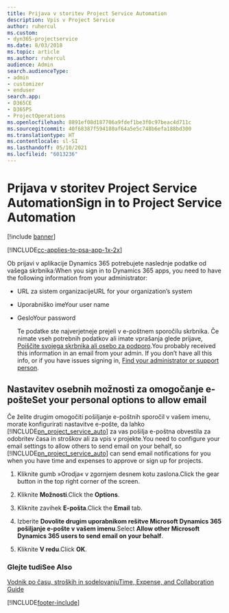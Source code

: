 ```yaml
---
title: Prijava v storitev Project Service Automation
description: Vpis v Project Service
author: ruhercul
ms.custom:
- dyn365-projectservice
ms.date: 8/03/2018
ms.topic: article
ms.author: ruhercul
audience: Admin
search.audienceType:
- admin
- customizer
- enduser
search.app:
- D365CE
- D365PS
- ProjectOperations
ms.openlocfilehash: 8891ef08d187706a9fdef1be3f0c97beac4d711c
ms.sourcegitcommit: 40f68387f594180af64a5e5c748b6efa188bd300
ms.translationtype: HT
ms.contentlocale: sl-SI
ms.lasthandoff: 05/10/2021
ms.locfileid: "6013236"
---
```

# <a name="sign-in-to-project-service-automation"></a><span data-ttu-id="3b6c7-103">Prijava v storitev Project Service Automation</span><span class="sxs-lookup"><span data-stu-id="3b6c7-103">Sign in to Project Service Automation</span></span>

[!include [banner](../includes/psa-now-project-operations.md)]

[!INCLUDE[cc-applies-to-psa-app-1x-2x](../includes/cc-applies-to-psa-app-1x-2x.md)]

<span data-ttu-id="3b6c7-104">Ob prijavi v aplikacije Dynamics 365 potrebujete naslednje podatke od vašega skrbnika:</span><span class="sxs-lookup"><span data-stu-id="3b6c7-104">When you sign in to Dynamics 365 apps, you need to have the following information from your administrator:</span></span>  
  
- <span data-ttu-id="3b6c7-105">URL za sistem organizacije</span><span class="sxs-lookup"><span data-stu-id="3b6c7-105">URL for your organization’s system</span></span>  
  
- <span data-ttu-id="3b6c7-106">Uporabniško ime</span><span class="sxs-lookup"><span data-stu-id="3b6c7-106">Your user name</span></span>  
  
- <span data-ttu-id="3b6c7-107">Geslo</span><span class="sxs-lookup"><span data-stu-id="3b6c7-107">Your password</span></span>  
  
  <span data-ttu-id="3b6c7-108">Te podatke ste najverjetneje prejeli v e-poštnem sporočilu skrbnika. Če nimate vseh potrebnih podatkov ali imate vprašanja glede prijave, [Poiščite svojega skrbnika ali osebo za podporo](/dynamics365/customerengagement/on-premises/basics/find-administrator-support).</span><span class="sxs-lookup"><span data-stu-id="3b6c7-108">You probably received this information in an email from your admin. If you don’t have all this info, or if you have issues signing in, [Find your administrator or support person](/dynamics365/customerengagement/on-premises/basics/find-administrator-support).</span></span>  
  
## <a name="set-your-personal-options-to-allow-email"></a><span data-ttu-id="3b6c7-109">Nastavitev osebnih možnosti za omogočanje e-pošte</span><span class="sxs-lookup"><span data-stu-id="3b6c7-109">Set your personal options to allow email</span></span>  
 <span data-ttu-id="3b6c7-110">Če želite drugim omogočiti pošiljanje e-poštnih sporočil v vašem imenu, morate konfigurirati nastavitve e-pošte, da lahko [!INCLUDE[pn_project_service_auto](../includes/pn-project-service-auto.md)] za vas pošilja e-poštna obvestila za odobritev časa in stroškov ali za vpis v projekte.</span><span class="sxs-lookup"><span data-stu-id="3b6c7-110">You need to configure your email settings to allow others to send email on your behalf, so [!INCLUDE[pn_project_service_auto](../includes/pn-project-service-auto.md)] can send email notifications for you when you have time and expenses to approve or sign up for projects.</span></span>  
  
1.  <span data-ttu-id="3b6c7-111">Kliknite gumb »Orodja« v zgornjem desnem kotu zaslona.</span><span class="sxs-lookup"><span data-stu-id="3b6c7-111">Click the gear button in the top right corner of the screen.</span></span>  
  
2.  <span data-ttu-id="3b6c7-112">Kliknite **Možnosti**.</span><span class="sxs-lookup"><span data-stu-id="3b6c7-112">Click the **Options**.</span></span>  
  
3.  <span data-ttu-id="3b6c7-113">Kliknite zavihek **E-pošta**.</span><span class="sxs-lookup"><span data-stu-id="3b6c7-113">Click the **Email** tab.</span></span>  
  
4.  <span data-ttu-id="3b6c7-114">Izberite **Dovolite drugim uporabnikom rešitve Microsoft Dynamics 365 pošiljanje e-pošte v vašem imenu**.</span><span class="sxs-lookup"><span data-stu-id="3b6c7-114">Select **Allow other Microsoft Dynamics 365 users to send email on your behalf**.</span></span>  
  
5.  <span data-ttu-id="3b6c7-115">Kliknite **V redu**.</span><span class="sxs-lookup"><span data-stu-id="3b6c7-115">Click **OK**.</span></span>  
  
### <a name="see-also"></a><span data-ttu-id="3b6c7-116">Glejte tudi</span><span class="sxs-lookup"><span data-stu-id="3b6c7-116">See Also</span></span>  
 [<span data-ttu-id="3b6c7-117">Vodnik po času, stroških in sodelovanju</span><span class="sxs-lookup"><span data-stu-id="3b6c7-117">Time, Expense, and Collaboration Guide</span></span>](../psa/time-expense-collaboration-guide.md)


[!INCLUDE[footer-include](../includes/footer-banner.md)]